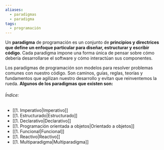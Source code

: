 ```yaml
---
aliases:
  - paradigmas
  - paradigma
tags:
  - programación
---
```

Un **paradigma** de programación es un conjunto de **principios y directrices que define un enfoque particular para diseñar, estructurar y escribir código**. Cada paradigma impone una forma única de pensar sobre cómo debería desarrollarse el software y cómo interactúan sus componentes. 

Los paradigmas de programación son modelos para resolver problemas comunes con nuestro código. Son caminos, guías, reglas, teorías y fundamentos que agilizan nuestro desarrollo y evitan que reinventemos la rueda. **Algunos de los paradigmas que existen son:**
###### Índice:
 
- [[1. Imperativo|Imperativo]]
- [[1. Estructurado|Estructurado]]
- [[1. Declarativo|Declarativo]]
- [[1. Programación orientada a objetos|Orientado a objetos]]
- [[1. Funcional|Funcional]]
- [[1. Reactivo|Reactivo]]
- [[1. Multiparadigma|Multiparadigma]]
